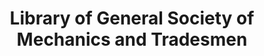---
layout: repo
title: "Library of General Society of Mechanics and Tradesmen"
id: 21304
permalink: repos/21304/
---